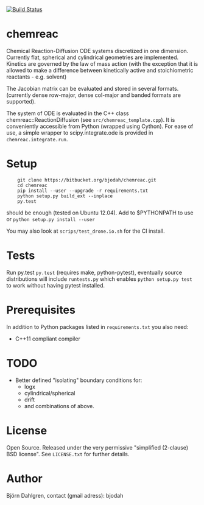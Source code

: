 [![Build Status](https://drone.io/bitbucket.org/bjodah/chemreac/status.png)](https://drone.io/bitbucket.org/bjodah/chemreac/latest)

chemreac
========
Chemical Reaction-Diffusion ODE systems discretized in one
dimension. Currently flat, spherical and cylindrical geometries are
implemented. Kinetics are governed by the law of mass action (with the
exception that it is allowed to make a difference between kinetically
active and stoichiometric reactants - e.g. solvent)

The Jacobian matrix can be evaluated and stored in several
formats. (currently dense row-major, dense col-major and banded
formats are supported).

The system of ODE is evaluated in the C++ class chemreac::ReactionDiffusion
(see `src/chemreac_template.cpp`). It is conveniently accessible from Python
(wrapped using Cython). For ease of use, a simple wrapper to
scipy.integrate.ode is provided in `chemreac.integrate.run`.

Setup
=====
```
    git clone https://bitbucket.org/bjodah/chemreac.git
    cd chemreac
    pip install --user --upgrade -r requirements.txt
    python setup.py build_ext --inplace
    py.test
```

should be enough (tested on Ubuntu 12.04). Add to $PYTHONPATH to use
or ``python setup.py install --user``

You may also look at ``scrips/test_drone.io.sh`` for the CI install.

Tests
=====
Run py.test
``py.test``
(requires make, python-pytest), eventually source distributions will
include ``runtests.py`` which enables ``python setup.py test`` to work
without having pytest installed.

Prerequisites
=============
In addition to Python packages listed in ``requirements.txt`` you also need:

- C++11 compliant compiler

TODO
======
- Better defined "isolating" boundary conditions for:
    - logx
    - cylindrical/spherical
    - drift
    - and combinations of above.

License
=======
Open Source. Released under the very permissive "simplified
(2-clause) BSD license". See ``LICENSE.txt`` for further details.

Author
======
Björn Dahlgren, contact (gmail adress): bjodah
